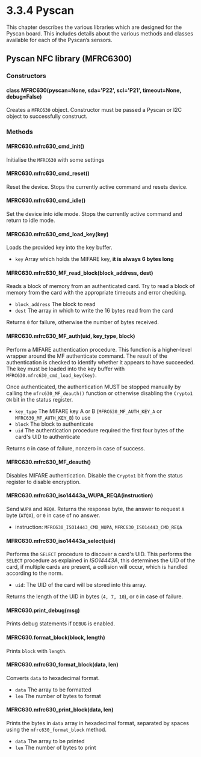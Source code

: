 # 3.3.4 Pyscan

This chapter describes the various libraries which are designed for the Pyscan board. This includes details about the various methods and classes available for each of the Pyscan’s sensors.

## Pyscan NFC library \(MFRC6300\)

### Constructors

#### class MFRC630\(pyscan=None, sda='P22', scl='P21', timeout=None, debug=False\)

Creates a `MFRC630` object. Constructor must be passed a Pyscan or I2C object to successfully construct.

### Methods

#### MFRC630.mfrc630\_cmd\_init\(\)

Initialise the `MFRC630` with some settings

#### MFRC630.mfrc630\_cmd\_reset\(\)

Reset the device. Stops the currently active command and resets device.

#### MFRC630.mfrc630\_cmd\_idle\(\)

Set the device into idle mode. Stops the currently active command and return to idle mode.

#### MFRC630.mfrc630\_cmd\_load\_key\(key\)

Loads the provided key into the key buffer.

* `key` Array which holds the MIFARE key, **it is always 6 bytes long**

#### MFRC630.mfrc630\_MF\_read\_block\(block\_address, dest\)

Reads a block of memory from an authenticated card. Try to read a block of memory from the card with the appropriate timeouts and error checking.

* `block_address` The block to read
* `dest` The array in which to write the 16 bytes read from the card

Returns `0` for failure, otherwise the number of bytes received.

#### MFRC630.mfrc630\_MF\_auth\(uid, key\_type, block\)

Perform a MIFARE authentication procedure. This function is a higher-level wrapper around the MF authenticate command. The result of the authentication is checked to identify whether it appears to have succeeded. The key must be loaded into the key buffer with `MFRC630.mfrc630_cmd_load_key(key)`.

Once authenticated, the authentication MUST be stopped manually by calling the `mfrc630_MF_deauth()` function or otherwise disabling the `Crypto1 ON` bit in the status register.

* `key_type` The MIFARE key A or B \(`MFRC630_MF_AUTH_KEY_A` or `MFRC630_MF_AUTH_KEY_B`\) to use
* `block` The block to authenticate
* `uid` The authentication procedure required the first four bytes of the card's UID to authenticate

Returns `0` in case of failure, nonzero in case of success.

#### MFRC630.mfrc630\_MF\_deauth\(\)

Disables MIFARE authentication. Disable the `Crypto1` bit from the status register to disable encryption.

#### MFRC630.mfrc630\_iso14443a\_WUPA\_REQA\(instruction\)

Send `WUPA` and `REQA`. Returns the response byte, the answer to request `A` byte \(`ATQA`\), or `0` in case of no answer.

* instruction: `MFRC630_ISO14443_CMD_WUPA`, `MFRC630_ISO14443_CMD_REQA`

#### MFRC630.mfrc630\_iso14443a\_select\(uid\)

Performs the `SELECT` procedure to discover a card's UID. This performs the `SELECT` procedure as explained in _ISO14443A_, this determines the UID of the card, if multiple cards are present, a collision will occur, which is handled according to the norm.

* `uid`: The UID of the card will be stored into this array.

Returns the length of the UID in bytes \(`4, 7, 10`\), or `0` in case of failure.

#### MFRC630.print\_debug\(msg\)

Prints debug statements if `DEBUG` is enabled.

#### MFRC630.format\_block\(block, length\)

Prints `block` with `length`.

#### MFRC630.mfrc630\_format\_block\(data, len\)

Converts `data` to hexadecimal format.

* `data` The array to be formatted
* `len` The number of bytes to format

#### MFRC630.mfrc630\_print\_block\(data, len\)

Prints the bytes in `data` array in hexadecimal format, separated by spaces using the `mfrc630_format_block` method.

* `data` The array to be printed
* `len` The number of bytes to print

